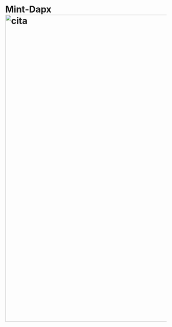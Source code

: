 # Mint-Dapx<img width="960" alt="cita" src="https://user-images.githubusercontent.com/105123559/184534633-364ce9bf-e0b8-4d22-b3e1-3fea96a079d2.PNG">
